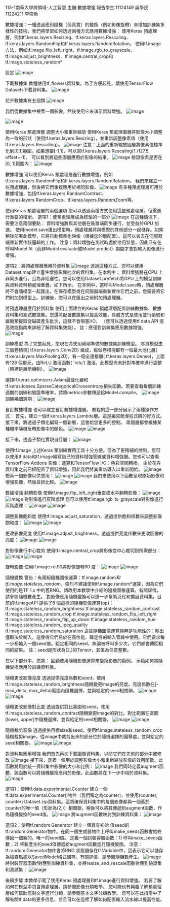 113-1南華大學跨領域-人工智慧 主題:數據增強
報告學生:11124149 吳學民 11224211 李崇勛

數據增強：一種透過應用隨機（但真實）的變換（例如影像旋轉）來增加訓練集多樣性的技術。我們將學習如何透過兩種方式應用數據增強：
使用Keras 預處理層，例如tf.keras.layers.Resizing、tf.keras.layers.Rescaling、tf.keras.layers.RandomFlip和tf.keras.layers.RandomRotation。
使用tf.image方法，例如tf.image.flip_left_right、tf.image.rgb_to_grayscale、tf.image.adjust_brightness、tf.image.central_crop和tf.image.stateless_random*

設定
![image](https://github.com/user-attachments/assets/9fc61a1a-3bbf-406c-8b71-197458985237)

下載數據集
教程使用tf_flowers資料集。為了方便起見，請使用TensorFlow Datasets下載資料集。
![image](https://github.com/user-attachments/assets/7ba24803-d0c7-4477-b5b9-e4c33d686721)

花卉數據集有五個類
![image](https://github.com/user-attachments/assets/674c11e0-331c-4b2c-be0d-40ed3f312567)

我們從數據集中檢索一個影像，然後使用它來演示資料增強。
![image](https://github.com/user-attachments/assets/b0282377-71a3-4e81-a931-0b628b0b8506)

![image](https://github.com/user-attachments/assets/48bc4ce8-5a5f-4729-8910-f85250c9b1f0)

使用Keras 預處理層
調整大小和重新縮放
使用Keras 預處理圖層將影像大小調整為一致的形狀（使用tf.keras.layers.Resizing），並重新調整像素值（使用tf.keras.layers.Rescaling）。
![image](https://github.com/user-attachments/assets/0178673b-ba19-4bac-b6bc-d80f901bcef7)
注意：上面的重新縮放圖層將像素值標準化到[0,1]範圍。如果想要[-1,1]，可以寫tf.keras.layers.Rescaling(1./127.5, offset=-1)。
可以看到將這些圖層應用於影像的結果。
![image](https://github.com/user-attachments/assets/74b45423-2da5-4254-865b-621302b60706)
驗證像素是否在[0, 1]範圍內：
![image](https://github.com/user-attachments/assets/c2085cc6-4145-4a8b-a833-70393d2b669a)

數據增強
可以使用Keras 預處理層進行數據增強，例如tf.keras.layers.RandomFlip和tf.keras.layers.RandomRotation。
我們來建立一些預處理層，然後將它們重複應用於相同影像。
![image](https://github.com/user-attachments/assets/e41e82ee-7e4b-4c9d-a75b-a6cefc6dd444)
有多種預處理層可用於數據增強，包括tf.keras.layers.RandomContrast、tf.keras.layers.RandomCrop、tf.keras.layers.RandomZoom等。

使用Keras 預處理層的兩個選項
您可以透過兩種方式使用這些預處理層，但需進行重要的權衡。
選項1：使預處理層成為模型的一部分
![image](https://github.com/user-attachments/assets/3282dbd0-e5c9-4e6b-9832-ef5dfeefbfc6)
在這種情況下，需要注意兩個要點：
資料增強將與其他層在裝置端同步運行，並受益於GPU 加速。
使用model.save匯出模型時，預處理層將與模型的其他部分一起儲存。如果稍後部署此模型，它將自動標準化映像（根據您的層配置）。這可以省去在伺服器端重新實作該邏輯的工作。
注意：資料增強在測試時處於停用狀態，因此只有在呼叫Model.fit（而非Model.evaluate或Model.predict）期間才會對輸入影像進行增強。

選項2：將預處理層應用於資料集
![image](https://github.com/user-attachments/assets/f1381cd0-aa81-40f2-8370-dcdce65761d5)
透過這種方式，您可以使用Dataset.map建立產生增強影像批次的資料集。在本例中：
資料增強將在CPU 上非同步進行，且為非阻塞性。您可以使用Dataset.prefetch將GPU 上的模型訓練與資料資料預處理重疊，如下所示。
在本例中，當呼叫Model.save時，預處理層將不會隨模型一起匯出。在保存模型或在伺服器端重新實作它們之前，您需要將它們附加到模型上。訓練後，您可以在匯出之前附加預處理層。

將預處理層應用於資料集
使用上面建立的Keras 預處理層配置訓練數據集、數據資料集和測試數據集。您還將配置數據集以提高效能，具體方式是使用並行讀取和緩衝預提取從磁碟產生批次，這樣不會阻塞I/O。 （您可以透過使用tf.data API 提高效能指南來詳細了解資料集效能）。
註：應僅對訓練集應用數據增強。
![image](https://github.com/user-attachments/assets/b946e973-b50b-40db-8a78-f7dfa5573d31)

訓練模型
為了完整起見，您現在將使用剛剛準備的數據集訓練模型。
序貫模型由三個卷積塊( tf.keras.layers.Conv2D) 組成，每個卷積塊都有一個最大池化層( tf.keras.layers.MaxPooling2D)。有一個全連接層( tf.keras.layers.Dense)，上面有128 個單元，由ReLU 激活函數( 'relu') 激活。此模型尚未針對準確率進行調整（目標是展示機制）。
![image](https://github.com/user-attachments/assets/0ec87dfa-43f2-4652-a25b-dafbcb9d3c1d)

選擇tf.keras.optimizers.Adam最佳化器和tf.keras.losses.SparseCategoricalCrossentropy損失函數。若要查看每個訓練週期的訓練和驗證準確率，請將metrics參數傳遞給Model.compile。
![image](https://github.com/user-attachments/assets/a4ce74d8-854f-41e1-8058-0c9018e3e387)
訓練幾個週期：
![image](https://github.com/user-attachments/assets/c041ef4e-96cf-4916-9692-8d96aaafd6b6)

自訂數據增強
也可以建立自訂數據增強層。
教程的這一部分展示了兩種操作方式：
首先，建立一個tf.keras.layers.Lambda層。這是編寫簡潔程式碼的好方式。
接下來，將透過子類化編寫一個新層，這會給您更多的控制。
兩個層都會根據某種機率隨機反轉影像中的顏色。
![image](https://github.com/user-attachments/assets/d6f1e52e-92d1-424a-b497-3136e8113f6d)
![image](https://github.com/user-attachments/assets/2d55d9a6-7712-4e33-ae8f-90c0f689ea64)

接下來，透過子類化實現自訂層：
![image](https://github.com/user-attachments/assets/0a89c59d-cfe0-4255-95a1-216c8f36664a)

使用tf.image
上述Keras 預訓練實用工具十分方便。但為了更精細的控制，您可以使用tf.data和tf.image編寫自己的資料增強管線或資料增強層。您也可以查看TensorFlow Addons 影像：運算和TensorFlow I/O：色彩空間轉換。
由於花卉資料集之前已經配置了資料增強，因此我們將其重新導入以重新開始。
![image](https://github.com/user-attachments/assets/60c95dbc-6c2a-4c53-9f60-d89ab4377bfe)
檢索一個影像以供使用：
![image](https://github.com/user-attachments/assets/b09eb497-5bce-4717-bac2-f2b46866fb84)
![image](https://github.com/user-attachments/assets/a52243a5-1696-4684-a6bf-4df12392ee23)
我們來使用以下函數呈現原始影像和增強影像，然後並排比較。
![image](https://github.com/user-attachments/assets/138e868f-03ed-4705-80cf-34b4f77fe1f1)

數據增強
翻轉影像
使用tf.image.flip_left_right垂直或水平翻轉影像：
![image](https://github.com/user-attachments/assets/8a2b9849-0adf-4e30-a071-f49488ef5f13)
![image](https://github.com/user-attachments/assets/167a374f-9160-4a80-8c6b-5168297d80d1)
對影像進行灰階處理
您可以使用tf.image.rgb_to_grayscale對影像進行灰階處理：
![image](https://github.com/user-attachments/assets/2262ec6f-57eb-4e73-9ed6-9565ecb4f03f)
![image](https://github.com/user-attachments/assets/2c8b701e-4754-4fad-95af-938bd72c1d8e)

調整影像飽和度
使用tf.image.adjust_saturation，透過提供飽和係數來調整影像飽和度：
![image](https://github.com/user-attachments/assets/b980d3b2-3bfb-4103-aa20-1a65dcf36941)
![image](https://github.com/user-attachments/assets/e9c264ae-9f80-4708-95f6-00a6a5d18a58)

更改影像亮度
使用tf.image.adjust_brightness，透過提供亮度係數來更改圖像的亮度：
![image](https://github.com/user-attachments/assets/26032522-cfd3-43ea-8f7a-48789e4a428e)
![image](https://github.com/user-attachments/assets/4ae11828-4ee0-4b80-afc8-7df20618a5ff)

對影像進行中心裁剪
使用tf.image.central_crop將影像從中心裁切到所需部分：
![image](https://github.com/user-attachments/assets/ab5a19c5-59c8-4032-9869-858fd80bd981)
![image](https://github.com/user-attachments/assets/b98db86e-58e9-43aa-a0b1-023d07573c0f)

旋轉影像
使用tf.image.rot90將影像旋轉90 度：
![image](https://github.com/user-attachments/assets/5ca47bed-ed09-4640-85c2-32e2620a86ab)
![image](https://github.com/user-attachments/assets/ceb13539-67b5-444f-8896-cdb448ab38be)

隨機變換
警告：有兩組隨機圖像運算：tf.image.random*和tf.image.stateless_random*。強烈不建議使用tf.image.random*運算，因為它們使用的是TF 1.x 中的舊RNG。請改用本教學中介紹的隨機圖像運算。有關詳情，請參閱隨機數產生。
對影像應用隨機變換可以進一步幫助泛化和擴展資料集。目前的tf.imageAPI 提供了8 個這樣的隨機影像運算(op)：
tf.image.stateless_random_brightness
tf.image.stateless_random_contrast
tf.image.stateless_random_crop
tf.image.stateless_random_flip_left_right
tf.image.stateless_random_flip_up_down
tf.image.stateless_random_hue
tf.image.stateless_random_jpeg_quality
tf.image.stateless_random_saturation
這些隨機圖像運算純粹是功能性的：輸出僅取決於輸入。這使得它們易於在高性能、確定性的輸入管線中使用。它們要求每一步都輸入一個seed值。給定相同的seed，無論被呼叫多少次，它們都會傳回相同的結果。
註：seed是形狀為(2,)的Tensor，其值為任意整數。

在以下部分中，您將：
回顧使用隨機影像運算來變換影像的範例。
示範如何將隨機變換應用於訓練資料集。

隨機更改影像亮度
透過提供亮度係數和seed，使用tf.image.stateless_random_brightness隨機變更image的亮度。亮度係數在[-max_delta, max_delta)範圍內隨機選擇，並與給定的seed相關聯。
![image](https://github.com/user-attachments/assets/82dfece5-3ae0-4da5-bd51-5ac53fc058b1)
![image](https://github.com/user-attachments/assets/c9725877-72c3-4918-839e-5fba47ced40c)

隨機更改影像對比度
透過提供對比範圍和seed，使用tf.image.stateless_random_contrast隨機變更image的對比。對比範圍在區間[lower, upper]中隨機選擇，並與給定的seed相關聯。
![image](https://github.com/user-attachments/assets/39d876a4-0068-49b2-a30d-ddb3a2c4951c)
![image](https://github.com/user-attachments/assets/d2c526aa-8d7a-4e73-824c-355839ac03f1)

隨機裁剪影像
透過提供目標size和seed，使用tf.image.stateless_random_crop隨機裁剪image。從image中裁剪出來的部分位於隨機選擇的偏移處，並與給定的seed相關聯。
![image](https://github.com/user-attachments/assets/06d661be-d6e1-4720-9790-0fc5f595e9ca)
![image](https://github.com/user-attachments/assets/8551bb31-423b-4bc2-a0b8-8e4b3a1c8098)

對資料集應用增強
我們首先再次下載圖像資料集，以防它們在先前的部分中被修改
![image](https://github.com/user-attachments/assets/7a17dfbc-e39f-4b6b-854c-aa45f1d55db8)
接下來，定義一個用於調整影像大小和重新縮放影像的效用函數。此函數將用於統一資料集中影像的大小和比例：
![image](https://github.com/user-attachments/assets/8e563b2f-5052-404b-9ce7-0e6dbf625cf1)
我們同時定義augment函數，該函數可以將隨機變換應用於影像。此函數將在下一步中用於資料集。
![image](https://github.com/user-attachments/assets/58d84d69-ed26-4ae9-b9ca-ad8cbb776bff)

選項1：使用tf.data.experimental.Counter
建立一個tf.data.experimental.Counter()物件（我們稱之為counter)，並使用(counter, counter) Dataset.zip資料集。這將確保資料集中的每個影像都與一個基於counter的唯一值（形狀為(2,)）相關聯，稍後可以將其傳遞到augment函數，作為隨機變換的seed值。
![image](https://github.com/user-attachments/assets/23f83e38-c5ac-445d-b848-c561153acded)
將augment函數映射到訓練資料集：
![image](https://github.com/user-attachments/assets/2f90bfac-bec2-4bea-8774-c1a576bbdaf3)

選項2：使用tf.random.Generator
建立一個具有初始 值seed的tf.random.Generator物件。在同一個生成器物件上呼叫make_seeds函數會始終傳回一個新的、唯一的seed值。
定義一個封裝容器函數：1) 呼叫make_seeds函數；2) 將新產生的seed值傳遞給augment函數進行隨機變換。
注意：tf.random.Generator物件會將RNG 狀態儲存在tf.Variable中，這表示它可以儲存為檢查點或以SavedModel格式儲存。有關詳情，請參閱隨機數產生。
![image](https://github.com/user-attachments/assets/8a435d31-ebdd-48ab-9ff3-c5fecb0769e4)
將封裝容器函數f對應到訓練資料集，並將resize_and_rescale函數對應到驗證集和測試集：
![image](https://github.com/user-attachments/assets/455ed1e4-1626-4aa4-9e7b-4bd3b75239b0)

後續步驟
本教學示範了使用Keras 預處理層和tf.image進行資料增強。
若要了解如何在模型中包含預處理層，請參閱影像分類教學。
您可能也有興趣了解預處理層如何幫助您對文字進行分類，請參閱基本文字分類教學。
您可以在此指南中了解有關tf.data的更多信息，並且可以在這裡了解如何配置輸入流水線以提高性能。
